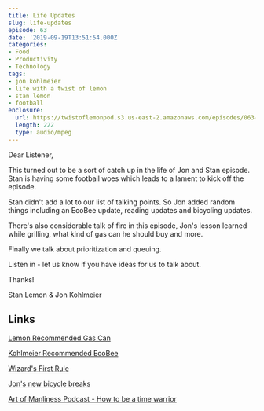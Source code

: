 ```yaml
---
title: Life Updates
slug: life-updates
episode: 63
date: '2019-09-19T13:51:54.000Z'
categories:
- Food
- Productivity
- Technology
tags:
- jon kohlmeier
- life with a twist of lemon
- stan lemon
- football
enclosure:
  url: https://twistoflemonpod.s3.us-east-2.amazonaws.com/episodes/063-lwatol-20190919.mp3
  length: 222
  type: audio/mpeg
---
```


Dear Listener,

This turned out to be a sort of catch up in the life of Jon and Stan episode. Stan is having some football woes which leads to a lament to kick off the episode.

Stan didn't add a lot to our list of talking points. So Jon added random things including an EcoBee update, reading updates and bicycling updates.

There's also considerable talk of fire in this episode, Jon's lesson learned while grilling, what kind of gas can he should buy and more.

Finally we talk about prioritization and queuing.

Listen in - let us know if you have ideas for us to talk about.

Thanks!

Stan Lemon & Jon Kohlmeier

## Links

[Lemon Recommended Gas Can](https://amzn.to/30aiW6f)

[Kohlmeier Recommended EcoBee](https://amzn.to/34V5L8K)

[Wizard's First Rule](https://amzn.to/2NnO1xc)

[Jon's new bicycle breaks](https://amzn.to/32Vhd2G)

[Art of Manliness Podcast - How to be a time warrior](https://overcast.fm/+NS2w69m_8)
